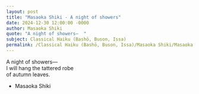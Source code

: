```yaml
---
layout: post
title: "Masaoka Shiki - A night of showers"
date: 2024-12-30 12:00:00 -0000
author: Masaoka Shiki
quote: "A night of showers—  "
subject: Classical Haiku (Bashō, Buson, Issa)
permalink: /Classical Haiku (Bashō, Buson, Issa)/Masaoka Shiki/Masaoka Shiki - A night of showers
---
```


A night of showers—  
 I will hang the tattered robe  
 of autumn leaves.

- Masaoka Shiki
